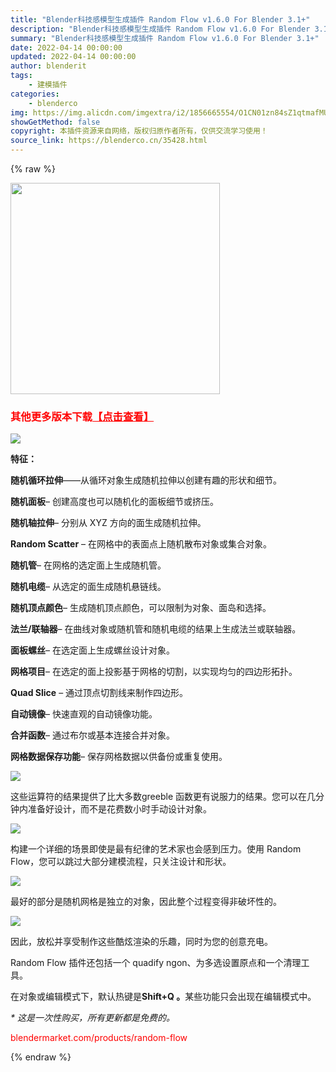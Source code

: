 ```yaml
---
title: "Blender科技感模型生成插件 Random Flow v1.6.0 For Blender 3.1+"
description: "Blender科技感模型生成插件 Random Flow v1.6.0 For Blender 3.1+"
summary: "Blender科技感模型生成插件 Random Flow v1.6.0 For Blender 3.1+"
date: 2022-04-14 00:00:00
updated: 2022-04-14 00:00:00
author: blenderit
tags: 
    - 建模插件
categories:
    - blenderco
img: https://img.alicdn.com/imgextra/i2/1856665554/O1CN01zn84sZ1qtmafMU4NU_!!1856665554.jpg
showGetMethod: false
copyright: 本插件资源来自网络，版权归原作者所有，仅供交流学习使用！
source_link: https://blenderco.cn/35428.html
---
```


{% raw %}
<p><img loading="lazy" class="aligncenter" src="https://preview.cloud.189.cn/image/imageAction?param=313C658ED582EC2406B93563BBFF9AE5F3C622A194AE9047B892E87BAF854391ED3705A1CE516DC5A9D8B92CA27F75B9B3E116E181531A22BAD70AE18AD5E72C19A16DF218C325ED08F86865A364884E778B591C5CC4984F9765979115DE329DCDFE0280E4766ACDBD93E0159991A654858EFF21" width="335" height="338"></p><h3><span style="color: #ff0000;">其他更多版本下载<a style="color: #ff0000;" href="https://blenderco.cn/?s=Random+Flow&amp;cat=">【点击查看】</a></span></h3><p><img src="https://img.c4dco.com/img/C4Dmx20220303232010.png"></p><p class="western"><b>特征：</b></p><p class="western"><b>随机循环拉伸</b>——从循环对象生成随机拉伸以创建有趣的形状和细节。</p><p class="western"><b>随机面板</b>– 创建高度也可以随机化的面板细节或挤压。</p><p class="western"><b>随机轴拉伸</b>– 分别从 XYZ 方向的面生成随机拉伸。</p><p class="western"><b>Random Scatter</b> – 在网格中的表面点上随机散布对象或集合对象。</p><p class="western"><b>随机管</b>– 在网格的选定面上生成随机管。</p><p class="western"><b>随机电缆</b>– 从选定的面生成随机悬链线。</p><p class="western"><b>随机顶点颜色</b>– 生成随机顶点颜色，可以限制为对象、面岛和选择。</p><p class="western"><b>法兰/联轴器</b>– 在曲线对象或随机管和随机电缆的结果上生成法兰或联轴器。</p><p class="western"><b>面板螺丝</b>– 在选定面上生成螺丝设计对象。</p><p class="western"><b>网格项目</b>– 在选定的面上投影基于网格的切割，以实现均匀的四边形拓扑。</p><p class="western"><b>Quad Slice</b> – 通过顶点切割线来制作四边形。</p><p class="western"><b>自动镜像</b>– 快速直观的自动镜像功能。</p><p class="western"><b>合并函数</b>– 通过布尔或基本连接合并对象。</p><p class="western"><b>网格数据保存功能</b>– 保存网格数据以供备份或重复使用。</p><p class="western"><img src="https://markets-rails.s3.amazonaws.com/cache/2fb9a453d4a37487032a69ef488a609c.jpg"></p><p class="western">这些运算符的结果提供了比大多数greeble 函数更有说服力的结果。您可以在几分钟内准备好设计，而不是花费数小时手动设计对象。</p><p class="western"><img src="https://markets-rails.s3.amazonaws.com/cache/e9480925c49fae268e0d0771b4c3e0b4.jpg"></p><p class="western">构建一个详细的场景即使是最有纪律的艺术家也会感到压力。使用 Random Flow，您可以跳过大部分建模流程，只关注设计和形状。</p><p class="western"><img src="https://markets-rails.s3.amazonaws.com/cache/4763206874ad86e5ff3311a9e6cf7f19.jpg"></p><p class="western">最好的部分是随机网格是独立的对象，因此整个过程变得非破坏性的。</p><p class="western"><img src="https://markets-rails.s3.amazonaws.com/cache/bbc3f0f9816510b1c7bcdcabee9a9b4a.jpg"></p><p class="western">因此，放松并享受制作这些酷炫渲染的乐趣，同时为您的创意充电。</p><p class="western">Random Flow 插件还包括一个 quadify ngon、为多选设置原点和一个清理工具。</p><p class="western">在对象或编辑模式下，默认热键是<b>Shift+Q 。</b>某些功能只会出现在编辑模式中。</p><p class="western"><i>* 这是一次性购买，所有更新都是免费的。</i></p><p><span style="color: #ff0000;">blendermarket.com/products/random-flow</span></p>
<div style="display: none">blenderco</div>
{% endraw %}